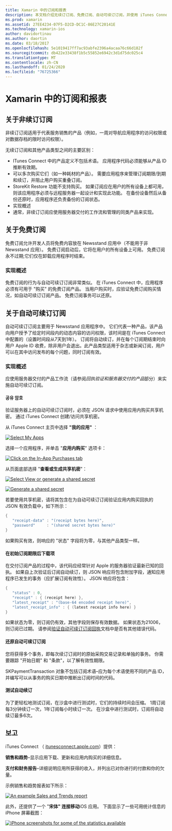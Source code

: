 ```yaml
---
title: Xamarin 中的订阅和报表
description: 本文档介绍无续订订阅、免费订阅、自动可续订订阅，并使用 iTunes Connect 对这些项目进行报告。
ms.prod: xamarin
ms.assetid: 27EE4234-07F5-D2CD-DC1C-86E27C20141E
ms.technology: xamarin-ios
author: davidortinau
ms.author: daortin
ms.date: 03/18/2017
ms.openlocfilehash: 5e1019417ff7ac93abfe2396a4acaa76c66d182f
ms.sourcegitcommit: db422e33438f1b5c55852e6942c3d1d75dc025c4
ms.translationtype: MT
ms.contentlocale: zh-CN
ms.lasthandoff: 01/24/2020
ms.locfileid: "76725366"
---
```

# <a name="subscriptions-and-reporting-in-xamarinios"></a>Xamarin 中的订阅和报表

## <a name="about-non-renewing-subscriptions"></a>关于非续订订阅

非续订订阅适用于代表服务销售的产品（例如，一周对导航应用程序的访问权限或对数据存档的限时访问权限）。   

无续订订阅和其他产品类型之间的主要区别：

- ITunes Connect 中的产品定义不包括术语。 应用程序代码必须能够从产品 ID 推断有效期。
- 可以多次购买它们（如一种耗材的产品）。 需要应用程序来管理订阅期限/到期和续订，并阻止用户购买重叠订阅。
- StoreKit Restore 功能不支持购买。 如果订阅应在用户的所有设备上都可用，则该应用程序必须与远程服务器一起设计和实现此功能。 在备份设备然后从备份还原时，应用程序还负责备份的订阅状态。
- 实现概述
- 通常，非续订订阅应使用服务器交付的工作流和管理的同类产品来实现。

## <a name="about-free-subscriptions"></a>关于免费订阅

免费订阅允许开发人员将免费内容放在 Newsstand 应用中（不能用于非 Newsstand 应用）。 免费订阅启动后，它将在用户的所有设备上可用。 免费订阅永不过期;它们仅在卸载应用程序时结束。

### <a name="implementation-overview"></a>实现概述

免费订阅的行为与自动可续订订阅非常类似。 在 iTunes Connect 中，应用程序必须有可用于 "购买" 的免费订阅产品。 当用户购买时，应验证免费订阅购买情况，如自动可续订订阅产品。 免费订阅事务可以还原。

## <a name="about-auto-renewable-subscriptions"></a>关于自动可续订订阅

自动可续订订阅主要用于 Newsstand 应用程序中。 它们代表一种产品，该产品向用户授予了给定时间段内的动态内容的访问权限，该时间是在 iTunes Connect 中配置的（设置时间段从7天到1年）。 订阅将自动续订，并在每个订阅期结束时向用户 Apple ID 收费，除非用户会退出。此产品类型适用于杂志或新闻订阅，用户可以在其中访问发布的每个问题，同时订阅有效。

### <a name="implementation-overview"></a>实现概述

应使用服务器交付的产品工作流（请参阅*回执验证和服务器交付的产品*部分）来实施自动可续订订阅。

#### <a name="shared-secret"></a>공유 암호

验证服务器上的自动可续订订阅时，必须在 JSON 请求中使用应用内购买共享机密。 通过 iTunes Connect 创建/访问共享机密。

从 iTunes Connect 主页中选择 **"我的应用"** ：   

 [![](subscriptions-and-reporting-images/image2.png "Select My Apps")](subscriptions-and-reporting-images/image2.png#lightbox)  

选择一个应用程序，并单击 "**应用内购买**" 选项卡：

[![](subscriptions-and-reporting-images/image6.png "Click on the In-App Purchases tab")](subscriptions-and-reporting-images/image6.png#lightbox)

从页面底部选择 "**查看或生成共享机密**"：

 [![](subscriptions-and-reporting-images/image40.png "Select View or generate a shared secret")](subscriptions-and-reporting-images/image40.png#lightbox)

 [![](subscriptions-and-reporting-images/image41.png "Generate a shared secret")](subscriptions-and-reporting-images/image41.png#lightbox)   

若要使用共享机密，请将其包含在为自动可续订订阅验证应用内购买回执的 JSON 有效负载中，如下所示：

```csharp
{
   "receipt-data" : "(receipt bytes here)",
   "password"     : "(shared secret bytes here)"
}
```

如果购买有效，则响应的 "状态" 字段将为零，与其他产品类型一样。

#### <a name="downloading-items-after-the-initial-subscription-term"></a>在初始订阅期限后下载项

在交付订阅产品的过程中，该代码应经常针对 Apple 的服务器验证最新已知的回执。 如果自上次验证后订阅自动续订，则 JSON 响应将包含附加字段，通知应用程序已发生的事务（应扩展订阅有效性）。 JSON 响应将包含：

```csharp
{
   "status" : 0,
   "receipt" : { (receipt here) },
   "latest_receipt" : "(base-64 encoded receipt here)",
   "latest_receipt_info" : { (latest receipt info here) }
}
```

如果状态为零，则订阅仍有效，其他字段则保存有效数据。 如果状态为21006，则订阅已过期。 请参阅[验证自动可续订订阅回执](https://developer.apple.com/library/ios/releasenotes/General/ValidateAppStoreReceipt/Chapters/ValidateRemotely.html)文档中是否有其他错误代码。

#### <a name="restoring-auto-renewable-subscriptions"></a>还原自动可续订订阅

您将获得多个事务，即每次续订订阅时的原始采购交易记录和单独的事务。 你需要跟踪 "开始日期" 和 "条款"，以了解有效性期限。   

SKPaymentTransaction 对象不包括订阅术语–应为每个术语使用不同的产品 ID，并编写可以从事务的购买日期中推断出订阅时间的代码。

#### <a name="testing-auto-renewal"></a>测试自动续订

为了更轻松地测试订阅，在沙盒中进行测试时，它们的持续时间会压缩。 1周订阅每3分钟续订一次，1年订阅每小时续订一次。 在沙盒中进行测试时，订阅将自动续订最多6次。

## <a name="reporting"></a>보고

iTunes Connect （ [itunesconnect.apple.com](https://itunesconnect.apple.com)）提供：   

 **销售和趋势**–显示应用下载、更新和应用内购买的详细信息。   

 **支付和财务报告**–详细说明应用所获得的收入，并列出已对你进行的付款和你的欠量。

示例销售和趋势报表如下所示：   

 [![](subscriptions-and-reporting-images/image42.png "An example Sales and Trends report")](subscriptions-and-reporting-images/image42.png#lightbox)   

 此外，还提供了一个 "**宋体" 连接移动**iOS 应用。 下面显示了一些可用统计信息的 iPhone 屏幕截图：   

 [![](subscriptions-and-reporting-images/image43.png "iPhone screenshots for some of the statistics available")](subscriptions-and-reporting-images/image43.png#lightbox)
